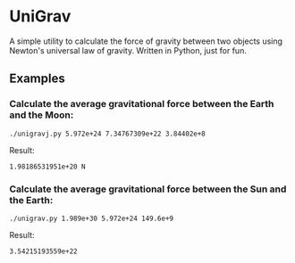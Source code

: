 # UniGrav
A simple utility to calculate the force of gravity between two objects using Newton's universal law of gravity. Written in Python, just for fun.

## Examples

### Calculate the average gravitational force between the Earth and the Moon:

```
./unigravj.py 5.972e+24 7.34767309e+22 3.84402e+8
```

Result:

```
1.98186531951e+20 N
```

### Calculate the average gravitational force between the Sun and the Earth:

```
./unigrav.py 1.989e+30 5.972e+24 149.6e+9
```

Result:

```
3.54215193559e+22
```
